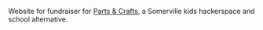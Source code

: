Website for fundraiser for [Parts & Crafts](http://partsandcrafts.org), a Somerville kids hackerspace and school alternative. 
